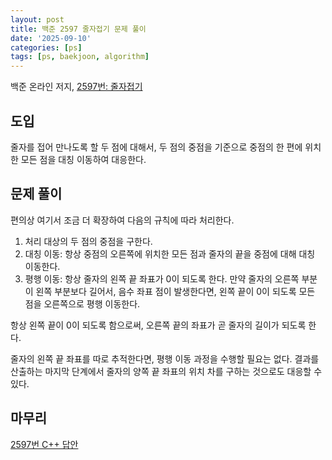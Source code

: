 ```yaml
---
layout: post
title: 백준 2597 줄자접기 문제 풀이
date: '2025-09-10'
categories: [ps]
tags: [ps, baekjoon, algorithm]
---
```


백준 온라인 저지, [2597번: 줄자접기](https://www.acmicpc.net/problem/2597)

## 도입

줄자를 접어 만나도록 할 두 점에 대해서, 두 점의 중점을 기준으로 중점의 한 편에 위치한 모든 점을 대칭 이동하여 대응한다.

## 문제 풀이

편의상 여기서 조금 더 확장하여 다음의 규칙에 따라 처리한다.

1. 처리 대상의 두 점의 중점을 구한다.
2. 대칭 이동: 항상 중점의 오른쪽에 위치한 모든 점과 줄자의 끝을 중점에 대해 대칭 이동한다.
3. 평행 이동: 항상 줄자의 왼쪽 끝 좌표가 0이 되도록 한다. 만약 줄자의 오른쪽 부분이 왼쪽 부분보다 길어서, 음수 좌표 점이 발생한다면, 왼쪽 끝이 0이 되도록 모든 점을 오른쪽으로 평행 이동한다.

항상 왼쪽 끝이 0이 되도록 함으로써, 오른쪽 끝의 좌표가 곧 줄자의 길이가 되도록 한다.  

줄자의 왼쪽 끝 좌표를 따로 추적한다면, 평행 이동 과정을 수행할 필요는 없다. 결과를 산출하는 마지막 단계에서 줄자의 양쪽 끝 좌표의 위치 차를 구하는 것으로도 대응할 수 있다.  

## 마무리

[2597번 C++ 답안](https://github.com/ShapeLayer/training/blob/main/tasks/online_judge/baekjoon/cpp/2597.cpp)  
